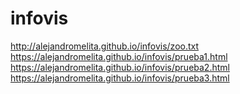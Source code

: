 # infovis

http://alejandromelita.github.io/infovis/zoo.txt
https://alejandromelita.github.io/infovis/prueba1.html
https://alejandromelita.github.io/infovis/prueba2.html
https://alejandromelita.github.io/infovis/prueba3.html
